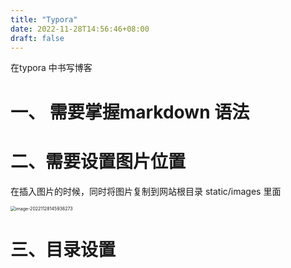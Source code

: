 ```yaml
---
title: "Typora"
date: 2022-11-28T14:56:46+08:00
draft: false
---
```


在typora 中书写博客

# 一、 需要掌握markdown 语法

# 二、需要设置图片位置

在插入图片的时候，同时将图片复制到网站根目录 static/images 里面

<img src="/Users/peilizhi/blog/huochai-blog/static/images/image-20221128145938273.png" alt="image-20221128145938273" style="zoom:50%;" />

# 三、目录设置
